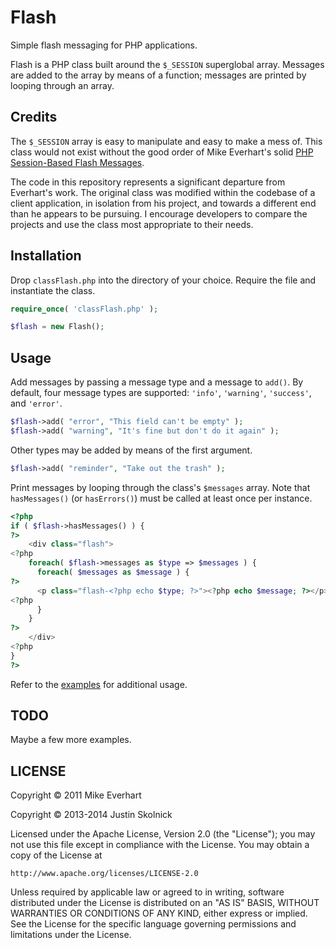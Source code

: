 # Flash

Simple flash messaging for PHP applications.

Flash is a PHP class built around the `$_SESSION` superglobal array. Messages are added to the array by means of a function; messages are printed by looping through an array.

## Credits

The `$_SESSION` array is easy to manipulate and easy to make a mess of. This class would not exist without the good order of Mike Everhart's solid [PHP Session-Based Flash Messages](https://github.com/plasticbrain/PHP-Flash-Messages). 

The code in this repository represents a significant departure from Everhart's work. The original class was modified within the codebase of a client application, in isolation from his project, and towards a different end than he appears to be pursuing. I encourage developers to compare the projects and use the class most appropriate to their needs.

## Installation

Drop `classFlash.php` into the directory of your choice. Require the file and instantiate the class.

``` php
require_once( 'classFlash.php' );

$flash = new Flash();
```

## Usage

Add messages by passing a message type and a message to `add()`. By default, four message types are supported: `'info'`, `'warning'`, `'success'`, and `'error'`. 

``` php
$flash->add( "error", "This field can't be empty" );
$flash->add( "warning", "It's fine but don't do it again" );
```

Other types may be added by means of the first argument.

``` php
$flash->add( "reminder", "Take out the trash" );
```

Print messages by looping through the class's `$messages` array. Note that `hasMessages()` (or `hasErrors()`) must be called at least once per instance.

``` php
<?php
if ( $flash->hasMessages() ) {
?> 
    <div class="flash">
<?php
    foreach( $flash->messages as $type => $messages ) { 
      foreach( $messages as $message ) {
?> 
      <p class="flash-<?php echo $type; ?>"><?php echo $message; ?></p>
<?php
      }
    }
?> 
    </div>
<?php
}
?> 
```

Refer to the [examples](https://github.com/justinskolnick/flash/tree/master/examples) for additional usage.

## TODO

Maybe a few more examples.

## LICENSE

Copyright © 2011 Mike Everhart

Copyright © 2013-2014 Justin Skolnick

Licensed under the Apache License, Version 2.0 (the "License"); you may not use this file except in compliance with the License. You may obtain a copy of the License at

```
http://www.apache.org/licenses/LICENSE-2.0
```

Unless required by applicable law or agreed to in writing, software distributed under the License is distributed on an "AS IS" BASIS, WITHOUT WARRANTIES OR CONDITIONS OF ANY KIND, either express or implied. See the License for the specific language governing permissions and limitations under the License.
